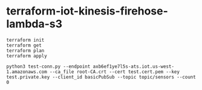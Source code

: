 # terraform-iot-kinesis-firehose-lambda-s3

```
terraform init
terraform get
terraform plan
terraform apply
```

```
python3 test-conn.py --endpoint axb6ef1ye7l5s-ats.iot.us-west-1.amazonaws.com --ca_file root-CA.crt --cert test.cert.pem --key test.private.key --client_id basicPubSub --topic topic/sensors --count 0 
```